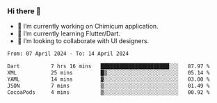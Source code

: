 ### Hi there 👋

<!--
**devcat37/devcat37** is a ✨ _special_ ✨ repository because its `README.md` (this file) appears on your GitHub profile.-->


- 🔭 I’m currently working on Chimicum application.
- 🌱 I’m currently learning Flutter/Dart.
- 👯 I’m looking to collaborate with UI designers.
<!-- - 🤔 I’m looking for help with ... -->

<!--START_SECTION:waka-->

```txt
From: 07 April 2024 - To: 14 April 2024

Dart          7 hrs 16 mins   ██████████████████████░░░   87.97 %
XML           25 mins         █▒░░░░░░░░░░░░░░░░░░░░░░░   05.14 %
YAML          14 mins         ▓░░░░░░░░░░░░░░░░░░░░░░░░   03.00 %
JSON          7 mins          ▒░░░░░░░░░░░░░░░░░░░░░░░░   01.49 %
CocoaPods     4 mins          ▒░░░░░░░░░░░░░░░░░░░░░░░░   00.92 %
```

<!--END_SECTION:waka-->
